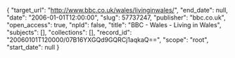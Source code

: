 {
  "target_url": "http://www.bbc.co.uk/wales/livinginwales/", 
  "end_date": null, 
  "date": "2006-01-01T12:00:00", 
  "slug": 57737247, 
  "publisher": "bbc.co.uk", 
  "open_access": true, 
  "npld": false, 
  "title": "BBC - Wales - Living in Wales", 
  "subjects": [], 
  "collections": [], 
  "record_id": "20060101T120000/07B16YXGQd9GQRCj1aqkaQ==", 
  "scope": "root", 
  "start_date": null
}

